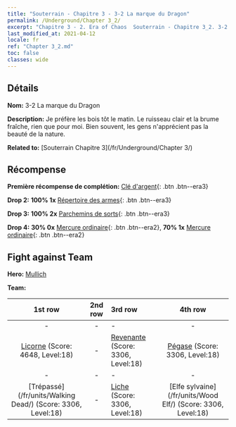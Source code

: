```yaml
---
title: "Souterrain - Chapitre 3 - 3-2 La marque du Dragon"
permalink: /Underground/Chapter 3_2/
excerpt: "Chapitre 3 - 2. Era of Chaos  Souterrain - Chapitre 3_2. 3-2 La marque du Dragon"
last_modified_at: 2021-04-12
locale: fr
ref: "Chapter 3_2.md"
toc: false
classes: wide
---
```


## Détails

 **Nom:** 3-2 La marque du Dragon

 **Description:** Je préfère les bois tôt le matin. Le ruisseau clair et la brume fraîche, rien que pour moi. Bien souvent, les gens n'apprécient pas la beauté de la nature.

 **Related to:** [Souterrain Chapitre 3](/fr/Underground/Chapter 3/)

## Récompense

 **Première récompense de complétion:** [Clé d'argent](/fr/Items/con_693/){: .btn .btn--era3}

 **Drop 2:** **100% 1x** [Répertoire des armes](/fr/Items/mat_18/){: .btn .btn--era3}

 **Drop 3:** **100% 2x** [Parchemins de sorts](/fr/Items/con_694/){: .btn .btn--era3}

 **Drop 4:** **30% 0x** [Mercure ordinaire](/fr/Items/mat_8/){: .btn .btn--era2}, **70% 1x** [Mercure ordinaire](/fr/Items/mat_8/){: .btn .btn--era2}


## Fight against Team
 **Hero:** [Mullich](/fr/heroes/Mullich/)

 **Team:**


  | 1st row | 2nd row | 3rd row | 4th row |
  |:----:|:----:|:----|:----:|
  | - | - | - | - |
  | [Licorne](/fr/units/Unicorn/) (Score: 4648, Level:18)  | - | [Revenante](/fr/units/Wight/) (Score: 3306, Level:18)  | [Pégase](/fr/units/Pegasus/) (Score: 3306, Level:18)  |
  | - | - | - | - |
  | [Trépassé](/fr/units/Walking Dead/) (Score: 3306, Level:18)  | - | [Liche](/fr/units/Lich/) (Score: 3306, Level:18)  | [Elfe sylvaine](/fr/units/Wood Elf/) (Score: 3306, Level:18)  |


